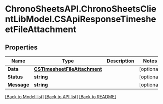 # ChronoSheetsAPI.ChronoSheetsClientLibModel.CSApiResponseTimesheetFileAttachment
## Properties

Name | Type | Description | Notes
------------ | ------------- | ------------- | -------------
**Data** | [**CSTimesheetFileAttachment**](CSTimesheetFileAttachment.md) |  | [optional] 
**Status** | **string** |  | [optional] 
**Message** | **string** |  | [optional] 

[[Back to Model list]](../README.md#documentation-for-models) [[Back to API list]](../README.md#documentation-for-api-endpoints) [[Back to README]](../README.md)


